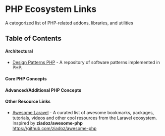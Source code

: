 # PHP Ecosystem Links
A categorized list of PHP-related addons, libraries, and utilities



## Table of Contents

#### Architectural  
* [Design Patterns PHP](https://github.com/domnikl/DesignPatternsPHP) - A repository of software patterns implemented in PHP.

#### Core PHP Concepts

#### Advanced/Additional PHP Concepts

#### Other Resource Links  
* [Awesome Laravel](https://github.com/chiraggude/awesome-laravel) - A curated list of awesome bookmarks, packages, tutorials, videos and other cool resources from the Laravel ecosystem.  
  Inspired by **ziadoz/awesome-php**  
  https://github.com/ziadoz/awesome-php
